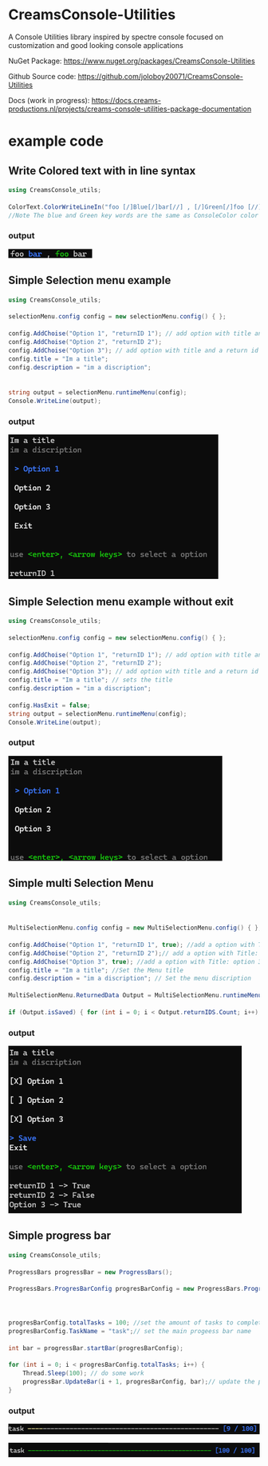 # CreamsConsole-Utilities


A Console Utilities library inspired by spectre console focused on customization and good looking console applications

NuGet Package: https://www.nuget.org/packages/CreamsConsole-Utilities

Github Source code: https://github.com/joloboy20071/CreamsConsole-Utilities

Docs (work in progress): https://docs.creams-productions.nl/projects/creams-console-utilities-package-documentation


# example code 

## Write Colored text with in line syntax

```c#
using CreamsConsole_utils;

ColorText.ColorWriteLineIn("foo [/]Blue[/]bar[//] , [/]Green[/]foo [//]bar");
//Note The blue and Green key words are the same as ConsoleColor color names So any default Console Color works

```
### output
![alt text](https://github.com/joloboy20071/CreamsConsole-Utilities/blob/master/pics/inlineConsoleColor.png)

## Simple Selection menu example
```c#
using CreamsConsole_utils;

selectionMenu.config config = new selectionMenu.config() { };

config.AddChoise("Option 1", "returnID 1"); // add option with title and a return id 
config.AddChoise("Option 2", "returnID 2");
config.AddChoise("Option 3"); // add option with title and a return id = title
config.title = "Im a title";
config.description = "im a discription";


string output = selectionMenu.runtimeMenu(config);
Console.WriteLine(output);
```
### output
![alt text](https://github.com/joloboy20071/CreamsConsole-Utilities/blob/master/pics/selectionMenu.png)


## Simple Selection menu example without exit
```c#
using CreamsConsole_utils;

selectionMenu.config config = new selectionMenu.config() { };

config.AddChoise("Option 1", "returnID 1"); // add option with title and a return id 
config.AddChoise("Option 2", "returnID 2");
config.AddChoise("Option 3"); // add option with title and a return id = title
config.title = "Im a title"; // sets the title
config.description = "im a discription";

config.HasExit = false;
string output = selectionMenu.runtimeMenu(config);
Console.WriteLine(output);
```
### output
![alt text](https://github.com/joloboy20071/CreamsConsole-Utilities/blob/master/pics/selectionMenu1.png)


## Simple multi Selection Menu
```c#
using CreamsConsole_utils;


MultiSelectionMenu.config config = new MultiSelectionMenu.config() { };

config.AddChoise("Option 1", "returnID 1", true); //add a option with Title: option 1, a returnID and set the option to true
config.AddChoise("Option 2", "returnID 2");// add a option with Title: option 2, a returnID and set the option to false
config.AddChoise("Option 3", true); //add a option with Title: option 3, a returnID = option title and set the option to true
config.title = "Im a title"; //Set the Menu title  
config.description = "im a discription"; // Set the menu discription 

MultiSelectionMenu.ReturnedData Output = MultiSelectionMenu.runtimeMenu(config);

if (Output.isSaved) { for (int i = 0; i < Output.returnIDS.Count; i++) { Console.WriteLine($"{Output.returnIDS[i]} -> {Output.returnDict[Output.returnIDS[i]]}"); } }
```
### output
![alt text](https://github.com/joloboy20071/CreamsConsole-Utilities/blob/master/pics/multiselectionmenu.png)


## Simple progress bar
```c#
using CreamsConsole_utils;

ProgressBars progressBar = new ProgressBars();

ProgressBars.ProgresBarConfig progresBarConfig = new ProgressBars.ProgresBarConfig();



progresBarConfig.totalTasks = 100; //set the amount of tasks to complete
progresBarConfig.TaskName = "task";// set the main progeess bar name

int bar = progressBar.startBar(progresBarConfig);

for (int i = 0; i < progresBarConfig.totalTasks; i++) {
    Thread.Sleep(100); // do some work
    progressBar.UpdateBar(i + 1, progresBarConfig, bar);// update the progress bar
}
```
### output
![alt text](https://github.com/joloboy20071/CreamsConsole-Utilities/blob/master/pics/funcbar.png)

![alt text](https://github.com/joloboy20071/CreamsConsole-Utilities/blob/master/pics/funcbar2.png)

